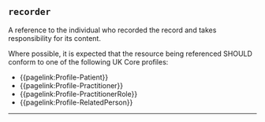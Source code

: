 ## `recorder`

A reference to the individual who recorded the record and takes responsibility for its content. 

Where possible, it is expected that the resource being referenced SHOULD conform to one of the following UK Core profiles:
- {{pagelink:Profile-Patient}}
- {{pagelink:Profile-Practitioner}}
- {{pagelink:Profile-PractitionerRole}}
- {{pagelink:Profile-RelatedPerson}}

---
